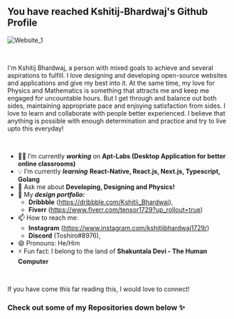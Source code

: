 
<!--
**kshitij-bhardwaj/kshitij-bhardwaj** is a ✨ _special_ ✨ repository because its `README.md` (this file) appears on your GitHub profile.

Here are some ideas to get you started:
-->
## You have reached Kshitij-Bhardwaj's Github Profile

![Website_1](https://user-images.githubusercontent.com/74918061/120082362-30457e00-c0e0-11eb-8578-68d77c3244ae.png)

<br>

I'm Kshitij Bhardwaj, a person with mixed goals to achieve and several aspirations to fulfill. I love designing and developing open-source websites and applications and give my best into it. At the same time, my love for Physics and Mathematics is something that attracts me and keep me engaged for uncountable hours. But I get through and balance out both sides, maintaining appropriate pace and enjoying satisfaction from sides. I love to learn and collaborate with people better experienced. I believe that anything is possible with enough determination and practice and try to live upto this everyday!

<br>

- 👨‍💻 I’m currently ***working*** on **Apt-Labs (Desktop Application for better online classrooms)**
- 💡 I’m currently ***learning*** **React-Native, React.js, Next.js, Typescript, Golang**
- 💬 Ask me about **Developing, Designing and Physics!**
- 🏀 My ***design portfolio:*** 
  - **Dribbble** (https://dribbble.com/Kshitij_Bhardwaj), 
  - **Fiverr** (https://www.fiverr.com/tensor1729?up_rollout=true) 
- 📫 How to reach me: 
  - **Instagram** (https://www.instagram.com/kshitijbhardwaj1729/)
  - **Discord** (Toshiro#8976),  
- 😄 Pronouns: He/Him
- ⚡ Fun fact: I belong to the land of **Shakuntala Devi - The Human Computer**

<br>

If you have come this far reading this, I would love to connect!

### Check out some of my Repositories down below ✨

